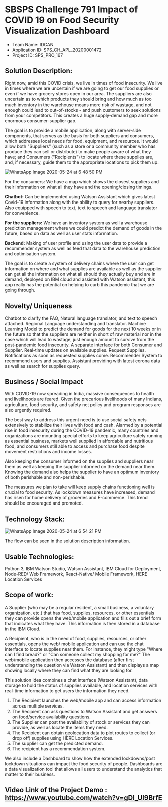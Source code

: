 # SBSPS Challenge 791 Impact of COVID 19 on Food Security Visualization Dashboard

* Team Name: IDCAN 
* Application ID: SPS_CH_APL_20200001472
* Project ID: SPS_PRO_167

## Solution Description:

Right now, amid this COVID crisis, we live in times of food insecurity. We live in times where we are uncertain if we are going to get our food supplies or even if we have grocery stores open in our area. The suppliers are also uncertain as to which products they should bring and how much as too much inventory in the warehouse means more risk of wastage, and not enough could lead to out-of-stocks - and push customers to seek solutions from your competitors. This creates a huge supply-demand gap and more enormous consumer-supplier gap.

The goal is to provide a mobile application, along with server-side components, that serves as the basis for both suppliers and consumers, which addresses local needs for food, equipment, and resources. It would allow both "Suppliers" (such as a store or a community member who has produce they can sell or distribute) to make people aware of what they have; and Consumers ("Recipients") to locate where these supplies are, and, if necessary, guide them to the appropriate locations to pick them up.

![WhatsApp Image 2020-05-24 at 6 48 50 PM](https://user-images.githubusercontent.com/48029688/83050361-1820c600-a06a-11ea-8000-3f16d4de153c.jpeg)
 
For the consumers: We have a map which shows the closest suppliers and their information on what all they have and the opening/closing timings. 

**Chatbot:** Can be implemented using Watson Assistant which gives latest Covid-19 information along with the ability to query for nearby suppliers. Also equipped with speech to text, text to speech and language translator for convenience.

**For the suppliers:** We have an inventory system as well a warehouse prediction management where we could predict the demand of goods in the future, based on data as well as user stats information.

**Backend:** Making of user profile and using the user data to provide a recommender system as well as feed that data to the warehouse prediction and optimisation system.

The goal is to create a system of delivery chains where the user can get information on where and what supplies are available as well as the supplier can get all the information on what all should they actually buy and are in demand, deployed on IBM cloud and assisted with Watson assistant, this app really has the potential on helping to curb this pandemic that we are going through.

## Novelty/ Uniqueness

Chatbot to clarify the FAQ, Natural language translator, and text to speech attached.
Regional Language understanding and translator.
Machine Learning Model to predict the demand for goods for the next 10 weeks or in the future so that the suppliers are neither in short of raw material nor in the case which will lead to wastage, just enough amount to survive from the post-pandemic food insecurity.
A separate interface for both Consumer and Supplier.
Real-time updates on available supplies.
Request Supplies.
Notifications as soon as requested supplies come.
Recommender System to recommend users and supplies.
Assistant providing with latest corona data as well as search for supplies query.

## Business / Social Impact

With COVID-19 now spreading in India, massive consequences to health and livelihoods are feared. Given the precarious livelihoods of many Indians, agriculture, food security, and safety net policy and program responses are also urgently required. 

The best way to address this urgent need is to use social safety nets extensively to stabilize their lives with food and cash. Alarmed by a potential rise in food insecurity during the COVID-19 pandemic, many countries and organizations are mounting special efforts to keep agriculture safely running as essential business, markets well supplied in affordable and nutritious food, and consumers still able to access and purchase food despite movement restrictions and income losses.


Also keeping the consumer informed on the supplies and suppliers near them as well as keeping the supplier informed on the demand near them. Knowing the demand also helps the supplier to have an optimum inventory of both perishable and non-perishable.
 
The measures we plan to take will keep supply chains functioning well is crucial to food security. As lockdown measures have increased, demand has risen for home delivery of groceries and E-commerce. This trend should be encouraged and promoted. 

## Technology Stack:

![WhatsApp Image 2020-05-24 at 6 54 21 PM](https://user-images.githubusercontent.com/48029688/83050586-67ff8d00-a06a-11ea-82e8-76ce8db58590.jpeg)

The flow can be seen in the solution description information.

## Usable Technologies:

Python 3, IBM Watson Studio, Watson Assistant, IBM Cloud for Deployment, Node-RED/ Web Framework, React-Native/ Mobile Framework, HERE Location Services


## Scope of work:

A Supplier (who may be a regular resident, a small business, a voluntary organization, etc.) that has food, supplies, resources, or other essentials they can provide opens the web/mobile application and fills out a brief form that indicates what they have. This information is then stored in a database in the IBM Cloud.

A Recipient, who is in the need of food, supplies, resources, or other essentials, opens the web/ mobile application and can use the chat interface to locate supplies near them. For instance, they might type "Where can I find bread?" or "Can someone collect my shopping for me?" The web/mobile application then accesses the database (after first understanding the question via Watson Assistant) and then displays a map showing locally where they can find what they are looking for.

This solution idea combines a chat interface (Watson Assistant), data storage to hold the status of supplies available, and location services with real-time information to get users the information they need.

1.	The Recipient launches the web/mobile app and can access information across multiple services.
2.	The Recipient can ask questions to Watson Assistant and get answers on food/service availability questions.
3.	The Supplier can post the availability of stock or services they can provide, as well as locate the items they need.
4.	The Recipient can obtain geolocation data to plot routes to collect (or drop off) supplies using HERE Location Services.
5.	The supplier can get the predicted demand.
6.	The recipient has a recommendation system.

We also include a Dashboard to show how the extended lockdowns/post lockdown situations can impact the food security of people. Dashboards are a data visualization tool that allows all users to understand the analytics that matter to their business. 

## Video Link of the Project Demo : https://www.youtube.com/watch?v=gDl_Ul9BrfE


